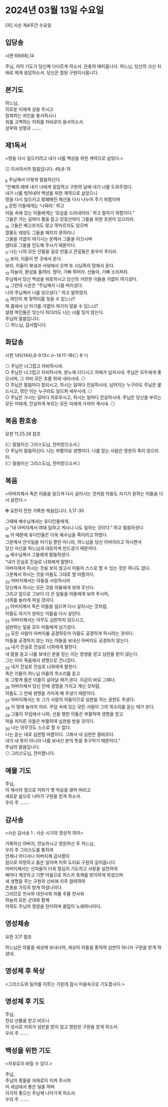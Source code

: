 # 2024년 03월 13일 수요일

[자] 사순 제4주간 수요일  


## 입당송

시편 69(68),14

주님, 저의 기도가 당신께 다다르게 하소서. 은총의 때이옵니다. 하느님, 당신의 크신 자애로 제게 응답하소서. 당신은 참된 구원이시옵니다.  
  
## 본기도

하느님,  
의로운 이에게 상을 주시고  
참회하는 죄인을 용서하시니  
죄를 고백하는 저희를 자비로이 용서하소서.  
성부와 성령과 …….  
  
## 제1독서

<땅을 다시 일으키려고 내가 너를 백성을 위한 계약으로 삼았다.>

▥ 이사야서의 말씀입니다. 49,8-15

<sub>8</sub> 주님께서 이렇게 말씀하신다.  
“은혜의 때에 내가 너에게 응답하고 구원의 날에 내가 너를 도와주었다.  
내가 너를 빚어내어 백성을 위한 계약으로 삼았으니  
땅을 다시 일으키고 황폐해진 재산을 다시 나누어 주기 위함이며  
<sub>9</sub> 갇힌 이들에게는 ‘나와라.’ 하고  
어둠 속에 있는 이들에게는 ‘모습을 드러내어라.’ 하고 말하기 위함이다.”  
그들은 가는 길마다 풀을 뜯고 민둥산마다 그들을 위한 초원이 있으리라.  
<sub>10</sub> 그들은 배고프지도 않고 목마르지도 않으며  
열풍도 태양도 그들을 해치지 못하리니  
그들을 가엾이 여기시는 분께서 그들을 이끄시며  
샘터로 그들을 인도해 주시기 때문이다.  
<sub>11</sub> 나는 나의 모든 산들을 길로 만들고 큰길들은 돋우어 주리라.  
<sub>12</sub> 보라, 이들이 먼 곳에서 온다.  
보라, 이들이 북녘과 서녘에서 오며 또 시님족의 땅에서 온다.  
<sub>13</sub> 하늘아, 환성을 올려라. 땅아, 기뻐 뛰어라. 산들아, 기뻐 소리쳐라.  
주님께서 당신 백성을 위로하시고 당신의 가련한 이들을 가엾이 여기셨다.  
<sub>14</sub> 그런데 시온은 “주님께서 나를 버리셨다.  
나의 주님께서 나를 잊으셨다.” 하고 말하였지.  
<sub>15</sub> 여인이 제 젖먹이를 잊을 수 있느냐?  
제 몸에서 난 아기를 가엾이 여기지 않을 수 있느냐?  
설령 여인들은 잊는다 하더라도 나는 너를 잊지 않는다.  
주님의 말씀입니다.  
◎ 하느님, 감사합니다.  
  
## 화답송

시편 145(144),8-9.13ㄷㄹ-14.17-18(◎ 8ㄱ)

◎ 주님은 너그럽고 자비하시네.  
○ 주님은 너그럽고 자비하시며, 분노에 더디시고 자애가 넘치시네. 주님은 모두에게 좋으시며, 그 자비 모든 조물 위에 내리시네. ◎  
○ 주님은 말씀마다 참되시고, 하시는 일마다 진실하시네. 넘어지는 누구라도 주님은 붙드시고, 꺾인 이는 누구라도 일으켜 세우시네. ◎  
○ 주님은 가시는 길마다 의로우시고, 하시는 일마다 진실하시네. 주님은 당신을 부르는 모든 이에게, 진실하게 부르는 모든 이에게 가까이 계시네. ◎  
  
## 복음 환호송

요한 11,25.26 참조

(◎ 말씀이신 그리스도님, 찬미받으소서.)  
○ 주님이 말씀하신다. 나는 부활이요 생명이다. 나를 믿는 사람은 영원히 죽지 않으리라.  
(◎ 말씀이신 그리스도님, 찬미받으소서.)  
  
## 복음

<아버지께서 죽은 이들을 일으켜 다시 살리시는 것처럼 아들도 자기가 원하는 이들을 다시 살린다.>

✠ 요한이 전한 거룩한 복음입니다. 5,17-30

그때에 예수님께서는 유다인들에게,  
<sub>17</sub> “내 아버지께서 여태 일하고 계시니 나도 일하는 것이다.” 하고 말씀하셨다.  
<sub>18</sub> 이 때문에 유다인들은 더욱 예수님을 죽이려고 하였다.  
그분께서 안식일을 어기실 뿐만 아니라, 하느님을 당신 아버지라고 하시면서  
당신 자신을 하느님과 대등하게 만드셨기 때문이다.  
<sub>19</sub> 예수님께서 그들에게 말씀하셨다.  
“내가 진실로 진실로 너희에게 말한다.  
아버지께서 하시는 것을 보지 않고서 아들이 스스로 할 수 있는 것은 하나도 없다.  
그분께서 하시는 것을 아들도 그대로 할 따름이다.  
<sub>20</sub> 아버지께서는 아들을 사랑하시어  
당신께서 하시는 모든 것을 아들에게 보여 주신다.  
그리고 앞으로 그보다 더 큰 일들을 아들에게 보여 주시어,  
너희를 놀라게 하실 것이다.  
<sub>21</sub> 아버지께서 죽은 이들을 일으켜 다시 살리시는 것처럼,  
아들도 자기가 원하는 이들을 다시 살린다.  
<sub>22</sub> 아버지께서는 아무도 심판하지 않으시고,  
심판하는 일을 모두 아들에게 넘기셨다.  
<sub>23</sub> 모든 사람이 아버지를 공경하듯이 아들도 공경하게 하시려는 것이다.  
아들을 공경하지 않는 자는 아들을 보내신 아버지도 공경하지 않는다.  
<sub>24</sub> 내가 진실로 진실로 너희에게 말한다.  
내 말을 듣고 나를 보내신 분을 믿는 이는 영생을 얻고 심판을 받지 않는다.  
그는 이미 죽음에서 생명으로 건너갔다.  
<sub>25</sub> 내가 진실로 진실로 너희에게 말한다.  
죽은 이들이 하느님 아들의 목소리를 듣고  
또 그렇게 들은 이들이 살아날 때가 온다. 지금이 바로 그때다.  
<sub>26</sub> 아버지께서 당신 안에 생명을 가지고 계신 것처럼,  
아들도 그 안에 생명을 가지게 해 주셨기 때문이다.  
<sub>27</sub> 아버지께서는 또 그가 사람의 아들이므로 심판을 하는 권한도 주셨다.  
<sub>28</sub> 이 말에 놀라지 마라. 무덤 속에 있는 모든 사람이 그의 목소리를 듣는 때가 온다.  
<sub>29</sub> 그들이 무덤에서 나와, 선을 행한 이들은 부활하여 생명을 얻고  
악을 저지른 자들은 부활하여 심판을 받을 것이다.  
<sub>30</sub> 나는 아무것도 스스로 할 수 없다.  
나는 듣는 대로 심판할 따름이다. 그래서 내 심판은 올바르다.  
내가 내 뜻이 아니라 나를 보내신 분의 뜻을 추구하기 때문이다.”  
주님의 말씀입니다.  
◎ 그리스도님, 찬미합니다.  
  
## 예물 기도

주님,  
이 제사의 힘으로 저희가 옛 악습을 끊어 버리고  
새로운 삶으로 나아가 구원을 얻게 하소서.  
우리 주 …….  
  
## 감사송

<사순 감사송 1 : 사순 시기의 영성적 의미>

거룩하신 아버지, 전능하시고 영원하신 주 하느님,  
우리 주 그리스도를 통하여  
언제나 어디서나 아버지께 감사함이  
참으로 마땅하고 옳은 일이며 저희 도리요 구원의 길이옵니다.  
아버지께서는 신자들이 더욱 열심히 기도하고 사랑을 실천하여  
해마다 깨끗하고 기쁜 마음으로 파스카 축제를 맞이하게 하셨으며  
새 생명을 주는 구원의 신비에 자주 참여하여  
은총을 가득히 받게 하셨나이다.  
그러므로 천사와 대천사와 좌품 주품 천사와  
하늘의 모든 군대와 함께  
저희도 주님의 영광을 찬미하며 끝없이 노래하나이다.  
  
## 영성체송

요한 3,17 참조

하느님은 아들을 세상에 보내시어, 세상이 아들을 통하여 심판이 아니라 구원을 받게 하셨네.  
  
## 영성체 후 묵상

<그리스도와 일치를 이루는 가운데 잠시 마음속으로 기도합시다.>  
## 영성체 후 기도

주님,  
천상 선물을 받고 비오니  
이 성사로 저희가 심판을 받지 않고 영원한 구원을 얻게 하소서.  
우리 주 …….  
  
## 백성을 위한 기도

<자유로이 바칠 수 있다.>

주님,  
주님의 종들을 자애로이 지켜 주시어  
이 세상에서 좋은 일을 하며  
지극히 좋으신 주님께 나아가게 하소서.  
우리 주 …….